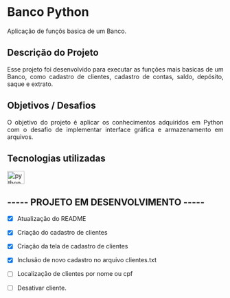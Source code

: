 # Banco Python 

Aplicação de funçõs basica de um Banco.

## Descrição do Projeto

<p align="justify">Esse projeto foi desenvolvido para executar as funções mais basicas de um Banco, como cadastro de clientes, cadastro de contas, saldo, depósito, saque e extrato.</p>

## Objetivos / Desafios

<p align="justify">O objetivo do projeto é aplicar os conhecimentos adquiridos em Python com o desafio de implementar interface gráfica e armazenamento em arquivos.</p>

## Tecnologias utilizadas

<div style="display: inline_block">
    
   <img align="center" alt="python" height="30" width="40" src="https://cdn.jsdelivr.net/gh/devicons/devicon/icons/python/python-original-wordmark.svg"/>
           
</div>

## ----- PROJETO EM DESENVOLVIMENTO -----

- [x] Atualização do README
- [x] Criação do cadastro de clientes
- [x] Criação da tela de cadastro de clientes
- [x] Inclusão de novo cadastro no arquivo clientes.txt
- [ ] Localização de clientes por nome ou cpf
- [ ] Desativar cliente.


 